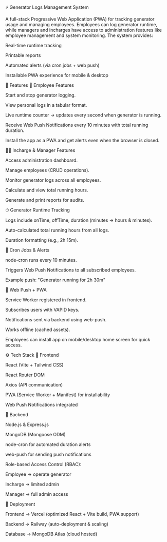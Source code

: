 ⚡ Generator Logs Management System

A full-stack Progressive Web Application (PWA) for tracking generator usage and managing employees.
Employees can log generator runtime, while managers and incharges have access to administration features like employee management and system monitoring.
The system provides:

Real-time runtime tracking

Printable reports

Automated alerts (via cron jobs + web push)

Installable PWA experience for mobile & desktop

📌 Features
👷 Employee Features

Start and stop generator logging.

View personal logs in a tabular format.

Live runtime counter → updates every second when generator is running.

Receive Web Push Notifications every 10 minutes with total running duration.

Install the app as a PWA and get alerts even when the browser is closed.

🧑‍💼 Incharge & Manager Features

Access administration dashboard.

Manage employees (CRUD operations).

Monitor generator logs across all employees.

Calculate and view total running hours.

Generate and print reports for audits.

⏱ Generator Runtime Tracking

Logs include onTime, offTime, duration (minutes → hours & minutes).

Auto-calculated total running hours from all logs.

Duration formatting (e.g., 2h 15m).

🔔 Cron Jobs & Alerts

node-cron runs every 10 minutes.

Triggers Web Push Notifications to all subscribed employees.

Example push: "Generator running for 2h 30m"

📲 Web Push + PWA

Service Worker registered in frontend.

Subscribes users with VAPID keys.

Notifications sent via backend using web-push.

Works offline (cached assets).

Employees can install app on mobile/desktop home screen for quick access.

⚙️ Tech Stack
🔹 Frontend

React (Vite + Tailwind CSS)

React Router DOM

Axios (API communication)

PWA (Service Worker + Manifest) for installability

Web Push Notifications integrated

🔹 Backend

Node.js & Express.js

MongoDB (Mongoose ODM)

node-cron for automated duration alerts

web-push for sending push notifications

Role-based Access Control (RBAC):

Employee → operate generator

Incharge → limited admin

Manager → full admin access

🚀 Deployment

Frontend → Vercel (optimized React + Vite build, PWA support)

Backend → Railway (auto-deployment & scaling)

Database → MongoDB Atlas (cloud hosted)